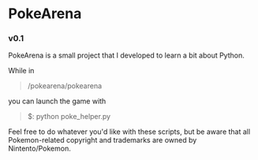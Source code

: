 # PokeArena #
### v0.1 ###

PokeArena is a small project that I developed to learn a bit about Python.

While in
> /pokearena/pokearena

you can launch the game with
> $: python poke_helper.py

Feel free to do whatever you'd like with these scripts, but be aware that all Pokemon-related copyright and trademarks are owned by Nintento/Pokemon.